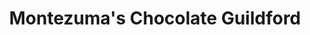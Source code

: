 ---
title: "Montezuma's Chocolate Guildford"
url: /guildford/montezumas-chocolate-guildford/
shop: confectionery
---